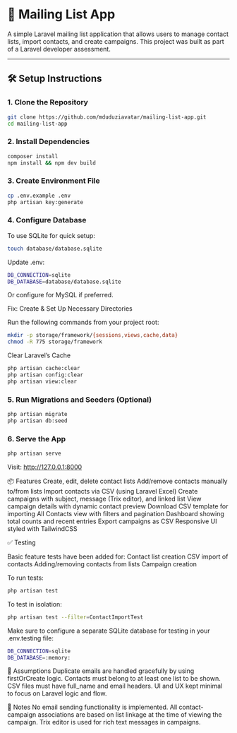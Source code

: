 # 📧 Mailing List App

A simple Laravel mailing list application that allows users to manage contact lists, import contacts, and create campaigns. This project was built as part of a Laravel developer assessment.

---

## 🛠 Setup Instructions

### 1. Clone the Repository
```bash
git clone https://github.com/mduduziavatar/mailing-list-app.git
cd mailing-list-app
```
### 2. Install Dependencies
```bash
composer install
npm install && npm dev build
```
### 3. Create Environment File
```bash
cp .env.example .env
php artisan key:generate
```

### 4. Configure Database
To use SQLite for quick setup:
```bash
touch database/database.sqlite
```

Update .env:
```bash
DB_CONNECTION=sqlite
DB_DATABASE=database/database.sqlite
```
Or configure for MySQL if preferred. 

Fix: Create & Set Up Necessary Directories

Run the following commands from your project root:
```bash
mkdir -p storage/framework/{sessions,views,cache,data}
chmod -R 775 storage/framework
```
Clear Laravel’s Cache
```bash
php artisan cache:clear
php artisan config:clear
php artisan view:clear
```
### 5. Run Migrations and Seeders (Optional)
```bash
php artisan migrate
php artisan db:seed
```
### 6. Serve the App
```bash
php artisan serve
```
Visit: http://127.0.0.1:8000

📦 Features
    Create, edit, delete contact lists
	Add/remove contacts manually to/from lists
	Import contacts via CSV (using Laravel Excel)
	Create campaigns with subject, message (Trix editor), and linked list
	View campaign details with dynamic contact preview
	Download CSV template for importing
	All Contacts view with filters and pagination
	Dashboard showing total counts and recent entries
	Export campaigns as CSV
	Responsive UI styled with TailwindCSS

✅ Testing

Basic feature tests have been added for:
	Contact list creation
	CSV import of contacts
	Adding/removing contacts from lists
	Campaign creation

To run tests:
```bash
php artisan test
```
To test in isolation:
```bash
php artisan test --filter=ContactImportTest
```

Make sure to configure a separate SQLite database for testing in your .env.testing file:
```bash
DB_CONNECTION=sqlite
DB_DATABASE=:memory:
```
🧠 Assumptions
	Duplicate emails are handled gracefully by using firstOrCreate logic.
	Contacts must belong to at least one list to be shown.
	CSV files must have full_name and email headers.
	UI and UX kept minimal to focus on Laravel logic and flow.

📂 Notes
	No email sending functionality is implemented.
	All contact-campaign associations are based on list linkage at the time of viewing the campaign.
	Trix editor is used for rich text messages in campaigns.



